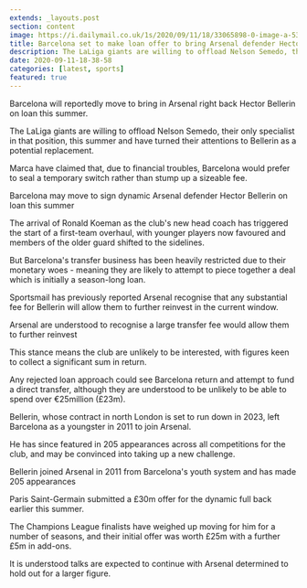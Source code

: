 ```yaml
---
extends: _layouts.post
section: content
image: https://i.dailymail.co.uk/1s/2020/09/11/18/33065898-0-image-a-53_1599845319596.jpg 
title: Barcelona set to make loan offer to bring Arsenal defender Hector Bellerin back to the Nou Camp 
description: The LaLiga giants are willing to offload Nelson Semedo, their only specialist at right back, this summer and have turned their attentions to Bellerin as a potential replacement. 
date: 2020-09-11-18-38-58 
categories: [latest, sports] 
featured: true 
--- 
```

Barcelona will reportedly move to bring in Arsenal right back Hector Bellerin on loan this summer.

The LaLiga giants are willing to offload Nelson Semedo, their only specialist in that position, this summer and have turned their attentions to Bellerin as a potential replacement.

Marca have claimed that, due to financial troubles, Barcelona would prefer to seal a temporary switch rather than stump up a sizeable fee.

Barcelona may move to sign dynamic Arsenal defender Hector Bellerin on loan this summer

The arrival of Ronald Koeman as the club's new head coach has triggered the start of a first-team overhaul, with younger players now favoured and members of the older guard shifted to the sidelines.

But Barcelona's transfer business has been heavily restricted due to their monetary woes - meaning they are likely to attempt to piece together a deal which is initially a season-long loan.

Sportsmail has previously reported Arsenal recognise that any substantial fee for Bellerin will allow them to further reinvest in the current window. 

Arsenal are understood to recognise a large transfer fee would allow them to further reinvest 

This stance means the club are unlikely to be interested, with figures keen to collect a significant sum in return.

Any rejected loan approach could see Barcelona return and attempt to fund a direct transfer, although they are understood to be unlikely to be able to spend over €25million (£23m).

Bellerin, whose contract in north London is set to run down in 2023, left Barcelona as a youngster in 2011 to join Arsenal.  

He has since featured in 205 appearances across all competitions for the club, and may be convinced into taking up a new challenge.

Bellerin joined Arsenal in 2011 from Barcelona's youth system and has made 205 appearances

Paris Saint-Germain submitted a £30m offer for the dynamic full back earlier this summer. 

The Champions League finalists have weighed up moving for him for a number of seasons, and their initial offer was worth £25m with a further £5m in add-ons.

It is understood talks are expected to continue with Arsenal determined to hold out for a larger figure.

